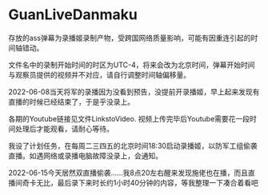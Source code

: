 # GuanLiveDanmaku
存放的ass弹幕为录播姬录制产物，受跨国网络质量影响，可能有因重连引起的时间轴错动。

文件名中的录制开始时间的时区为UTC-4，将来会改为北京时间，弹幕开始时间与观察员提供的视频并不对应，请自行调整时间轴偏移量。

2022-06-08当天将军的录播因为没看到预告，没提前开录播姬，早上起来发现有直播的时候已经结束了，于是乎没录上。

各期的Youtube链接见文件LinkstoVideo. 视频上传完毕后Youtube需要花一段时间处理后才能观看，请耐心等待。

我设了计划任务，在每周二三四五的北京时间18:30启动录播姬，以防军工组偷袭直播。如遇网络或录播电脑故障没录上，会通知。

2022-06-15今天居然双直播偷袭……我8点20左右醒来发现施佬也在播，而且直播间奇卡无比，最后录下来时长约1小时40分钟的内容，等我整理一下凑合着看吧
